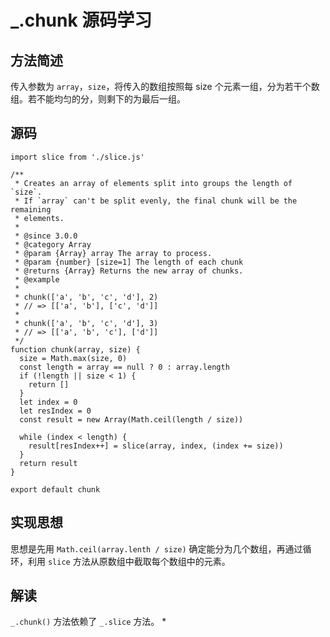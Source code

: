 # _.chunk 源码学习

## 方法简述
传入参数为 `array`，`size`，将传入的数组按照每 size 个元素一组，分为若干个数组。若不能均匀的分，则剩下的为最后一组。

## 源码
```
import slice from './slice.js'

/**
 * Creates an array of elements split into groups the length of `size`.
 * If `array` can't be split evenly, the final chunk will be the remaining
 * elements.
 *
 * @since 3.0.0
 * @category Array
 * @param {Array} array The array to process.
 * @param {number} [size=1] The length of each chunk
 * @returns {Array} Returns the new array of chunks.
 * @example
 *
 * chunk(['a', 'b', 'c', 'd'], 2)
 * // => [['a', 'b'], ['c', 'd']]
 *
 * chunk(['a', 'b', 'c', 'd'], 3)
 * // => [['a', 'b', 'c'], ['d']]
 */
function chunk(array, size) {
  size = Math.max(size, 0)
  const length = array == null ? 0 : array.length
  if (!length || size < 1) {
    return []
  }
  let index = 0
  let resIndex = 0
  const result = new Array(Math.ceil(length / size))

  while (index < length) {
    result[resIndex++] = slice(array, index, (index += size))
  }
  return result
}

export default chunk

```

## 实现思想
思想是先用 `Math.ceil(array.lenth / size)` 确定能分为几个数组，再通过循环，利用 `slice` 方法从原数组中截取每个数组中的元素。

## 解读
`_.chunk()` 方法依赖了 `_.slice` 方法。
* 